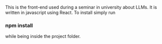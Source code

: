 This is the front-end used during a seminar in university about LLMs. It is written in javascript using React. To install simply run 
### npm install
while being inside the project folder.